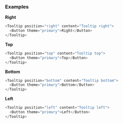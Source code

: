### Examples

**Right**

```js
<Tooltip position="right" content="Tooltip right">
  <Button theme="primary">Right</Button>
</Tooltip>
```

**Top**

```js
<Tooltip position="top" content="Tooltip top">
  <Button theme="primary">Top</Button>
</Tooltip>
```

**Bottom**

```js
<Tooltip position="bottom" content="Tooltip bottom">
  <Button theme="primary">Bottom</Button>
</Tooltip>
```

**Left**

```js
<Tooltip position="left" content="Tooltip left">
  <Button theme="primary">Left</Button>
</Tooltip>
```
